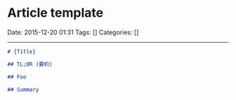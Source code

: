 # Article template

Date: 2015-12-20 01:31
Tags: []
Categories: []

---

```markdown
# {Title}

## TL;DR (要約)

## Foo

## Summary
```

